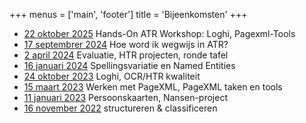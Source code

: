 +++
menus = ['main', 'footer']
title = 'Bijeenkomsten'
+++

- [22 oktober 2025](meetings/kennisuitwisseling-2025-10-22.md) Hands-On ATR Workshop: Loghi, Pagexml-Tools
- [17 septembrer 2024](meetings/kennisuitwisseling-2024-09-17.md) Hoe word ik wegwijs in ATR?
- [2 april 2024](meetings/kennisuitwisseling-2024-04-02.md) Evaluatie, HTR projecten, ronde tafel
- [16 januari 2024](meetings/kennisuitwisseling-2024-01-16.md) Spellingsvariatie en Named Entities
- [24 oktober 2023](meetings/kennisuitwisseling-2023-10-24.md) Loghi, OCR/HTR kwaliteit
- [15 maart 2023](meetings/kennisuitwisseling-2023-03-15.md) Werken met PageXML, PageXML taken en tools
- [11 januari 2023](meetings/kennisuitwisseling-2023-01-11.md) Persoonskaarten, Nansen-project
- [16 november 2022](meetings/kennisuitwisseling-2022-11-16.md) structureren & classificeren
